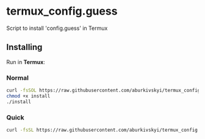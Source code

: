 # termux_config.guess
Script to install 'config.guess' in Termux

## Installing

Run in **Termux**:

### Normal

```bash
curl -fsSOL https://raw.githubusercontent.com/aburkivskyi/termux_config.guess/main/install
chmod +x install
./install
```

### Quick

```bash
curl -fsSL https://raw.githubusercontent.com/aburkivskyi/termux_config.guess/main/install | bash
```
